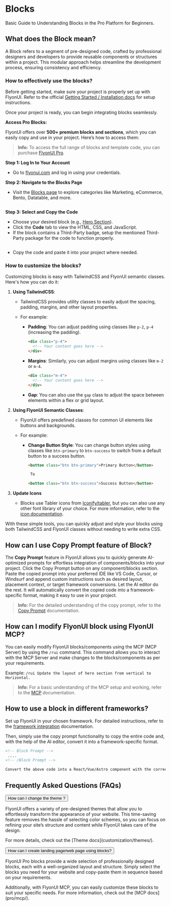 # Blocks

Basic Guide to Understanding Blocks in the Pro Platform for Beginners.

<!-------------------- What does the Block mean? -------------------->  

## What does the Block mean?

A Block refers to a segment of pre-designed code, crafted by professional designers and developers to provide reusable components or structures within a project. This modular approach helps streamline the development process, ensuring consistency and efficiency.

<!-- How to use the blocks? -->  

### How to effectively use the blocks?

Before getting started, make sure your project is properly set up with FlyonUI. Refer to the official <a class="link link-primary font-semibold"  href="https://flyonui.com/docs">Getting Started / Installation docs</a> for setup instructions.

Once your project is ready, you can begin integrating blocks seamlessly.

**Access Pro Blocks:**

FlyonUI offers over **500+ premium blocks and sections**, which you can easily copy and use in your project. Here’s how to access them:

> **Info:** To access the full range of blocks and template code, you can purchase <a class="link link-primary" href="https://flyonui.com/pro#pricing">FlyonUI Pro</a>.

**Step 1: Log In to Your Account**
- Go to <a class="link link-primary" href="https://flyonui.com/">flyonui.com</a> and log in using your credentials.
  
**Step 2: Navigate to the Blocks Page**
- Visit the <a class="link link-primary" target="_blank" href="https://flyonui.com/blocks">Blocks page</a> to explore categories like Marketing, eCommerce, Bento, Datatable, and more.
    
<img src="https://cdn.flyonui.com/fy-assets/assets/images/block-image.webp" alt="" class="shadow-md rounded-md">  
        

**Step 3: Select and Copy the Code**
- Choose your desired block (e.g., <a class="link link-primary" target="_blank" href="https://flyonui.com/blocks/marketing-ui/hero-section">Hero Section</a>).
- Click the **Code** tab to view the HTML, CSS, and JavaScript.
- If the block contains a Third-Party badge, setup the mentioned Third-Party package for the code to function properly.
<img src="https://cdn.flyonui.com/fy-assets/assets/images/get-code.webp" alt="" class="shadow-md rounded-md">  
        
- Copy the code and paste it into your project where needed.



<!-- How to modify the blocks? -->  

### How to customize the blocks?

Customizing blocks is easy with TailwindCSS and FlyonUI semantic classes. Here's how you can do it:

1. **Using TailwindCSS**:

   * TailwindCSS provides utility classes to easily adjust the spacing, padding, margins, and other layout properties.
   * For example:

     * **Padding**: You can adjust padding using classes like `p-2`, `p-4` (increasing the padding).

       ```html
       <div class="p-4">
         <!-- Your content goes here -->
       </div>
       ```
     * **Margins**: Similarly, you can adjust margins using classes like `m-2` or `m-4`.

       ```html
       <div class="m-4">
         <!-- Your content goes here -->
       </div>
       ```
     * **Gap**: You can also use the `gap` class to adjust the space between elements within a flex or grid layout.

2. **Using FlyonUI Semantic Classes**:

   * FlyonUI offers predefined classes for common UI elements like buttons and backgrounds.
   * For example:

     * **Change Button Style**: You can change button styles using classes like `btn-primary` to `btn-success` to switch from a default button to a success button.

       ```html
       <button class="btn btn-primary">Primary Button</button>

        To

       <button class="btn btn-success">Success Button</button>
       ```

3. **Update Icons**

   * Blocks use Tabler icons from <a class="link link-primary" target="_blank" href="https://icon-sets.iconify.design/tabler/">Iconify/tabler</a>, but you can also use any other font library of your choice. For more information, refer to the [icon documentation](customization/icons/). 


With these simple tools, you can quickly adjust and style your blocks using both TailwindCSS and FlyonUI classes without needing to write extra CSS.


<!-------------------- What is Copy Prompt? -------------------->  

## How can I use Copy Prompt feature of Block?
The **Copy Prompt** feature in FlyonUI allows you to quickly generate AI-optimized prompts for effortless integration of components/blocks into your project. Click the Copy Prompt button on any component/blocks section. Paste the copied prompt into your preferred IDE like VS Code, Cursor, or Windsurf and append custom instructions such as desired layout, placement context, or target framework conversions. Let the AI editor do the rest. It will automatically convert the copied code into a framework-specific format, making it easy to use in your project.

> **Info:** For the detailed understanding of the copy prompt, refer to the [Copy Prompt](ai-mcp-setup/copy-prompt/) documentation.

<!-------------------- How can I modify FlyonUI block using FlyonUI MCP? -------------------->
## How can I modify FlyonUI block using FlyonUI MCP?
You can easily modify FlyonUI blocks/components using the MCP (MCP Server) by using the `/rui` command. This command allows you to interact with the MCP Server and make changes to the blocks/components as per your requirements.

Example: `/rui Update the layout of hero section from vertical to Horizontal.`

> **Info:** For a basic understanding of the MCP setup and working, refer to the [MCP](pro/mcp/) documentation.

<!-------------------- How to use a block in different frameworks? -------------------->
## How to use a block in different frameworks?

Set up FlyonUI in your chosen framework. For detailed instructions, refer to the [framework integration](pro/mcp/) documentation.

Then, simply use the copy prompt functionality to copy the entire code and, with the help of the AI editor, convert it into a framework-specific format.

```html
<!-- Block Prompt -->
 ....
<!-- /Block Prompt -->

Convert the above code into a React/Vue/Astro component with the correct structure.
```



## Frequently Asked Questions (FAQs)


<div class="accordion divide-neutral/20 divide-y">
  <div class="accordion-item active" id="flyonui-theme">
    <button class="accordion-toggle inline-flex items-center gap-x-4 text-start" aria-controls="flyonui-theme-collapse" aria-expanded="true">
      <span class="icon-[tabler--chevron-right] accordion-item-active:rotate-90 size-5 shrink-0 transition-transform duration-300 rtl:rotate-180"></span>
      How can I change the theme ?
    </button>
    <div id="flyonui-theme-collapse" class="accordion-content w-full overflow-hidden transition-[height] duration-300" aria-labelledby="flyonui-theme" role="region">
      <div class="px-5 pb-4">
        <p class="text-base-content/80 font-normal">
     FlyonUI offers a variety of pre-designed themes that allow you to effortlessly transform the appearance of your website. This time-saving feature removes the hassle of selecting color schemes, so you can focus on refining your site’s structure and content while FlyonUI takes care of the design.
      </p>
      <p class="text-base-content/80 font-normal">
        For more details, check out the [Theme docs](customization/themes/).
      </p>
      </div>
    </div>
  </div>

  <div class="accordion-item" id="create-landing-page">
    <button class="accordion-toggle inline-flex items-center gap-x-4 text-start" aria-controls="create-landing-page-collapse" aria-expanded="false">
      <span class="icon-[tabler--chevron-right] accordion-item-active:rotate-90 size-5 shrink-0 transition-transform duration-300 rtl:rotate-180"></span>
     How can I create landing page/web page using blocks?
    </button>
    <div id="create-landing-page-collapse" class="accordion-content hidden w-full overflow-hidden transition-[height] duration-300" aria-labelledby="create-landing-page" role="region">
      <div class="px-5 pb-4">
        <p class="text-base-content/80 font-normal">
        FlyonUI Pro blocks provide a wide selection of professionally designed blocks, each with a well-organized layout and structure. Simply select the blocks you need for your website and copy-paste them in sequence based on your requirements.
      </p>
      <p class="text-base-content/80 font-normal">
        Additionally, with FlyonUI MCP, you can easily customize these blocks to suit your specific needs. For more information, check out the [MCP docs](pro/mcp/).
      </p>
      </div>
    </div>
  </div>
</div>
